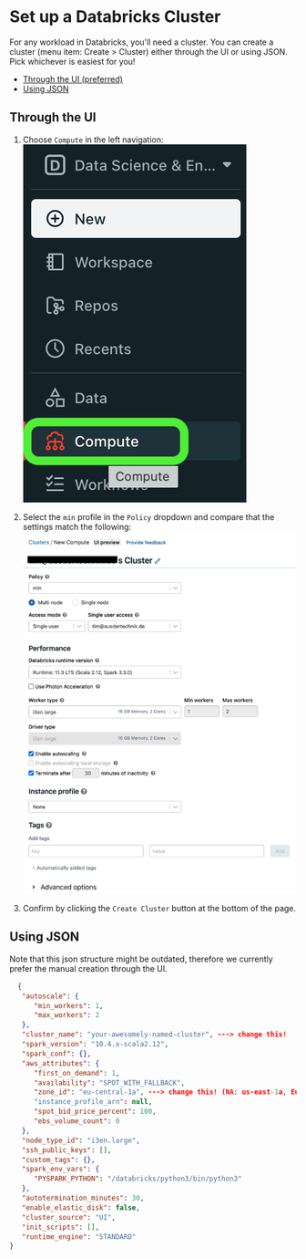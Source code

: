 # Set up a Databricks Cluster

For any workload in Databricks, you'll need a cluster. You can create a cluster (menu item: Create > Cluster) either through the UI or using JSON. Pick whichever is easiest for you!
* [Through the UI (preferred)](#through-the-ui)
* [Using JSON](#using-json)

## Through the UI

1. Choose `Compute` in the left navigation:
![databricks-create-cluster-menu-selection](./assets/databricks-create-cluster-menu-selection.png)

2. Select the `min` profile in the `Policy` dropdown and compare that the settings match the following:
![databricks-create-cluster.png](./assets/databricks-create-cluster.png)

3. Confirm by clicking the `Create Cluster` button at the bottom of the page.

## Using JSON
Note that this json structure might be outdated, therefore we currently prefer the manual creation through the UI.

   ```json
     {
      "autoscale": {
         "min_workers": 1,
         "max_workers": 2
      },
      "cluster_name": "your-awesomely-named-cluster", ---> change this!
      "spark_version": "10.4.x-scala2.12",
      "spark_conf": {},
      "aws_attributes": {
         "first_on_demand": 1,
         "availability": "SPOT_WITH_FALLBACK",
         "zone_id": "eu-central-1a", ---> change this! (NA: us-east-1a, Europe: eu-central-1a, India: ap-south-1c)
         "instance_profile_arn": null,
         "spot_bid_price_percent": 100,
         "ebs_volume_count": 0
      },
      "node_type_id": "i3en.large",
      "ssh_public_keys": [],
      "custom_tags": {},
      "spark_env_vars": {
         "PYSPARK_PYTHON": "/databricks/python3/bin/python3"
      },
      "autotermination_minutes": 30,
      "enable_elastic_disk": false,
      "cluster_source": "UI",
      "init_scripts": [],
      "runtime_engine": "STANDARD"
   } 
   ```
